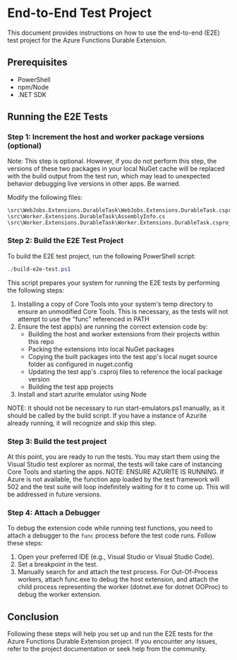 # End-to-End Test Project

This document provides instructions on how to use the end-to-end (E2E) test project for the Azure Functions Durable Extension.

## Prerequisites

- PowerShell
- npm/Node
- .NET SDK

## Running the E2E Tests

### Step 1: Increment the host and worker package versions (optional)

Note: This step is optional. However, if you do not perform this step, the versions of these two packages in your local NuGet cache will be replaced with the build output from the test run, which may lead to unexpected behavior debugging live versions in other apps. Be warned. 

Modify the following files:
```
\src\WebJobs.Extensions.DurableTask\WebJobs.Extensions.DurableTask.csproj
\src\Worker.Extensions.DurableTask\AssemblyInfo.cs
\src\Worker.Extensions.DurableTask\Worker.Extensions.DurableTask.csproj
```

### Step 2: Build the E2E Test Project

To build the E2E test project, run the following PowerShell script:

```powershell
./build-e2e-test.ps1
```

This script prepares your system for running the E2E tests by performing the following steps:
1. Installing a copy of Core Tools into your system's temp directory to ensure an unmodified Core Tools. This is necessary, as the tests will not attempt to use the "func" referenced in PATH 
2. Ensure the test app(s) are running the correct extension code by: 
    * Building the host and worker extensions from their projects within this repo
    * Packing the extensions into local NuGet packages
    * Copying the built packages into the test app's local nuget source folder as configured in nuget.config
    * Updating the test app's .csproj files to reference the local package version
    * Building the test app projects
3. Install and start azurite emulator using Node

NOTE: It should not be necessary to run start-emulators.ps1 manually, as it should be called by the build script. If you have a instance of Azurite already running, it will recognize and skip this step. 

### Step 3: Build the test project

At this point, you are ready to run the tests. You may start them using the Visual Studio test explorer as normal, the tests will take care of instancing Core Tools and starting the apps. 
NOTE: ENSURE AZURITE IS RUNNING. If Azure is not available, the function app loaded by the test framework will 502 and the test suite will loop indefinitely waiting for it to come up. This will be addressed in future versions. 

### Step 4: Attach a Debugger

To debug the extension code while running test functions, you need to attach a debugger to the `func` process before the test code runs. Follow these steps:

1. Open your preferred IDE (e.g., Visual Studio or Visual Studio Code).
2. Set a breakpoint in the test.
3. Manually search for and attach the test process. For Out-Of-Process workers, attach func.exe to debug the host extension, and attach the child process representing the worker (dotnet.exe for dotnet OOProc) to debug the worker extension. 

## Conclusion

Following these steps will help you set up and run the E2E tests for the Azure Functions Durable Extension project. If you encounter any issues, refer to the project documentation or seek help from the community.
